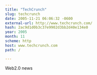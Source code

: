 ```yaml
---
title: "TechCrunch"
slug: techcrunch
date: 2005-11-21 06:06:32 -0600
external-url: http://www.techcrunch.com/
hash: 2ac9d1d0b3c37e9902d3bb2d40e134e0
year: 2005
month: 11
scheme: http
host: www.techcrunch.com
path: /

---
```


Web2.0 news

